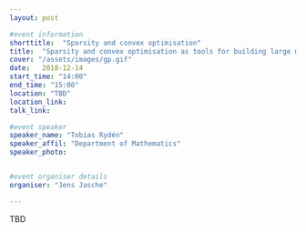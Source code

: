 ```yaml
---
layout: post

#event information
shorttitle:  "Sparsity and convex optimisation"
title:  "Sparsity and convex optimisation as tools for building large models"
cover: "/assets/images/gp.gif"
date:   2018-12-14
start_time: "14:00"
end_time: "15:00"
location: "TBD"
location_link: 
talk_link:

#event speaker
speaker_name: "Tobias Rydén"
speaker_affil: "Department of Mathematics"
speaker_photo: 


#event organiser details
organiser: "Jens Jasche"

---
```

TBD

